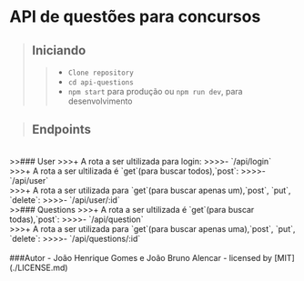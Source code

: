# API de questões para concursos

>## Iniciando
>>- `Clone repository`
>>- `cd api-questions`
>>- `npm start` para produção ou `npm run dev`, para desenvolvimento

>## Endpoints
<br />
>>### User
>>>+ A rota a ser ultilizada para login:
>>>>- `/api/login`
<br />
>>>+ A rota a ser ultilizada é `get`(para buscar todos),`post`:
>>>>- `/api/user`
<br />
>>>+ A rota a ser utilizada para `get`(para buscar apenas um),`post`, `put`, `delete`:
>>>>- `/api/user/:id`
<br />
>>### Questions
>>>+ A rota a ser ultilizada é `get`(para buscar todas),`post`:
>>>>- `/api/question`
<br />
>>>+ A rota a ser utilizada para `get`(para buscar apenas uma),`post`, `put`, `delete`:
>>>>- `/api/questions/:id`
<br />
<br />
###Autor - João Henrique Gomes e João Bruno Alencar - licensed by [MIT](./LICENSE.md)
